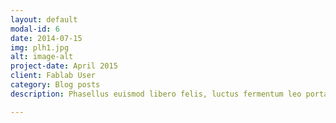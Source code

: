 ```yaml
---
layout: default
modal-id: 6
date: 2014-07-15
img: plh1.jpg
alt: image-alt
project-date: April 2015
client: Fablab User
category: Blog posts
description: Phasellus euismod libero felis, luctus fermentum leo porta vitae. Proin ac commodo lectus, eget laoreet diam. Class aptent taciti sociosqu ad litora torquent per conubia nostra, per inceptos himenaeos. Nullam semper purus ut vehicula vulputate. Sed rhoncus accumsan leo, vel tempor tortor volutpat sit amet. Praesent in massa vitae sem rhoncus elementum. Sed pellentesque quis mauris eleifend dapibus. Fusce ut ex rhoncus, vehicula lacus eget, tempor dui. Interdum et malesuada fames ac ante ipsum primis in faucibus. Donec ac dolor eu tellus interdum fermentum. Vivamus vitae ultrices dolor. Donec in velit quis libero dictum rutrum vitae vitae quam. Sed vulputate urna at bibendum cursus. Phasellus vitae dolor tincidunt, malesuada augue et, vehicula diam.

---
```

